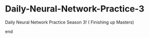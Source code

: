 # Daily-Neural-Network-Practice-3
Daily Neural Network Practice Season 3! ( Finishing up Masters)


























































end 